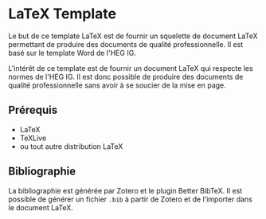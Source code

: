 # LaTeX Template

Le but de ce template LaTeX est de fournir un squelette de document LaTeX permettant de produire des documents de qualité professionnelle. Il est basé sur le template Word de l'HEG IG.

L'intérêt de ce template est de fournir un document LaTeX qui respecte les normes de l'HEG IG. Il est donc possible de produire des documents de qualité professionnelle sans avoir à se soucier de la mise en page.

## Prérequis

- LaTeX
- TeXLive
- ou tout autre distribution LaTeX

## Bibliographie

La bibliographie est générée par Zotero et le plugin Better BibTeX. Il est possible de générer un fichier `.bib` à partir de Zotero et de l'importer dans le document LaTeX.
